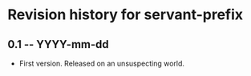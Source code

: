 # Revision history for servant-prefix

## 0.1  -- YYYY-mm-dd

* First version. Released on an unsuspecting world.
